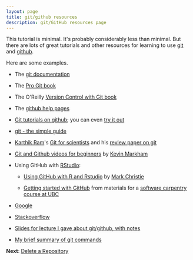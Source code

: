 ```yaml
---
layout: page
title: git/github resources
description: git/GitHub resources page
---
```


This tutorial is minimal.  It's probably considerably less than
minimal.  But there are lots of great tutorials and other resources
for learning to use [git](https://git-scm.com) and
[github](https://github.com).

Here are some examples.

- The [git documentation](https://git-scm.com/documentation)

- The [Pro Git book](https://git-scm.com/book)

- The O'Reilly
  [Version Control with Git book](https://shop.oreilly.com/product/9780596520137.do)

- The [github help pages](https://help.github.com/)

- [Git tutorials on github](https://services.github.com/#offerings); you can even
  [try it out](https://try.github.io/levels/1/challenges/1)

- [git - the simple guide](https://rogerdudler.github.io/git-guide/)

- [Karthik Ram](https://github.com/karthik)'s
  [Git for scientists](http://karthik.github.io/git_intro) and his
  [review paper on git](https://github.com/karthik/smb_git)

- [Git and Github videos for beginners](https://www.dataschool.io/git-and-github-videos-for-beginners/)
  by [Kevin Markham](https://www.dataschool.io/about/)

- Using GitHub with [RStudio](https://www.rstudio.com):

  - [Using GitHub with R and Rstudio](https://markrchristie.wordpress.com/2013/11/26/using-github-with-r-and-rstudio/)
    by [Mark Christie](https://markrchristie.wordpress.com/)

  - [Getting started with GitHub](https://jennybc.github.io/2014-05-12-ubc/ubc-r/session2.4_github.html)
    from materials for a
    [software carpentry](https://software-carpentry.org/)
    [course at UBC](https://jennybc.github.io/2014-05-12-ubc/)

- [Google](https://bit.ly/13lFEmG)

- [Stackoverflow](https://stackoverflow.com/questions/tagged/git)

- [Slides for lecture I gave about git/github, with notes](https://kbroman.org/Tools4RR/assets/lectures/04_git_withnotes.pdf)

- [My brief summary of git commands](https://github.com/kbroman/Tools4RR/tree/master/04_Git/GitCommands/git_notes.md)

**Next**: [Delete a Repository](delete.html)
